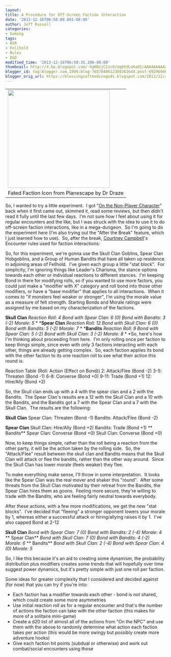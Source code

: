 ```yaml
---
layout:  
title: A Procedure for Off-Screen Faction Interaction
date: '2013-12-16T06:58:00.001-08:00'
author: Jeff Russell
categories:
- Gaming
tags:
- OSR
- Fellhold
- Rules
- D&D
modified_time: '2013-12-16T06:58:35.106-08:00'
thumbnail: http://4.bp.blogspot.com/-hgKNzjC2zc8/Uq6VdLoKaOI/AAAAAAAAAaE/XmM1QX18VJY/s72-c/planescape__fated_faction_symbol_by_drdraze-d5zcd05.jpg
blogger_id: tag:blogger.com,1999:blog-7657840612384361644.post-6929694657025121034
blogger_orig_url: https://blessingsofthedicegods.blogspot.com/2013/12/a-procedure-for-off-screen-faction.html
---
```


 <table> <tbody> <tr class="odd"> <td><a href="http://4.bp.blogspot.com/-hgKNzjC2zc8/Uq6VdLoKaOI/AAAAAAAAAaE/XmM1QX18VJY/s1600/planescape__fated_faction_symbol_by_drdraze-d5zcd05.jpg"><img src="http://4.bp.blogspot.com/-hgKNzjC2zc8/Uq6VdLoKaOI/AAAAAAAAAaE/XmM1QX18VJY/s320/planescape__fated_faction_symbol_by_drdraze-d5zcd05.jpg" width="320" height="307" /></a></td> </tr> <tr class="even"> <td>Fated Faction Icon from Planescape by Dr Draze</td> </tr> </tbody> </table> 
  

  

So, I wanted to try a little experiment.  I got "[On the Non-Player Character](http://www.lulu.com/us/en/shop/courtney-campbell/on-the-non-player-character/paperback/product-21094131.html)" back when it first came out, skimmed it, read some reviews, but then didn't read it fully until the last few days.  I'm not sure how I feel about using it for regular encounters and the like, but I was struck with the idea to use it to do off-screen faction interactions, like in a mega-dungeon.  So I'm going to do the experiment here (I'm also trying out the "After the Break" feature, which I just learned how to use).  So, after the break, [Courtney Campbell](http://hackslashmaster.blogspot.com/)'s Encounter rules used for faction interactions:  
  
  
  
  
So, for this experiment, we're gonna use the Skull Clan Goblins, Spear Clan Hobgoblins, and a Group of Human Bandits that have all taken up residence in adjoining areas of Fellhold.  I've given each group a little "stat block".  For simplicity, I'm ignoring things like Leader's Charisma, the stance options towards each other or individual reactions to different stances.  I'm keeping Bond in there for modifying rolls, so if you wanted to use more factors, you could just make a "modifier with X" category and roll bond into those other modifiers, or have a "base modifier" that applies to all interactions.  When it comes to "if monsters feel weaker or stronger", I'm using the morale value as a measure of felt strength. Starting Bonds and Morale ratings were assigned by me based on my characterization of the factions.  
  
**Skull Clan**   *Reaction Roll: 4*   *Bond with Spear Clan: 6 (0)*   *Bond with Bandits: 3 (-2)*   *Morale: 5*   *   ***Spear Clan**   *Reaction Roll: 12*   *Bond with Skull Clan: 6 (0)*   *Bond with Bandits: 5 (-2)*   *Morale: 7*   *   ***Bandits**   *Reaction Roll: 9*   *Bond with Spear Clan: 5 (-2)*   *Bond with Skull Clan: 3 (-2)*   *Morale: 8*   *   *So, here's how I'm thinking about proceeding from here.  I'm only rolling once per faction to keep things simple, since even with only 3 factions interacting with each other, things are already getting complex.  So, each faction applies its bond with the other faction to its one reaction roll to see what their action this round is.  
  
Reaction Table   (Roll: Action (Effect on Bond))   2: Attack/Flee (Bond -2)   3-5: Threaten (Bond -1)   6-8: Converse (Bond +0)   9-11: Trade (Bond +1)   12: Hire/Ally (Bond +2)  
  
So, the Skull clan ends up with a 4 with the spear clan and a 2 with the Bandits.  The Spear Clan's results are a 12 with the Skull Clan and a 10 with the Bandits, and the Bandits got a 7 with the Spear Clan and a 7 with the Skull Clan.  The results are the following:  
  
**Skull Clan**   Spear Clan: Threaten (Bond -1)   Bandits: Attack/Flee (Bond -2)  
  
**Spear Clan**   Skull Clan: Hire/Ally (Bond +2)   Bandits: Trade (Bond +1)   **   Bandits**   Spear Clan: Converse (Bond +0)   Skull Clan: Converse (Bond +0)  
  
Now, to keep things simple, rather than the roll being a reaction from the other party, it will be the action taken by the rolling side.  So, the "Attack/Flee" result between the skull clan and Bandits means that the Skull Clan will attack or flee the bandits, rather than the other way around.  Since the Skull Clan has lower morale (feels weaker) they flee.  
  
To make everything make sense, I'll throw in some interpretation.  It looks like the Spear Clan was the real mover and shaker this "round".  After some threats from the Skull Clan motivated by their retreat from the Bandits, the Spear Clan hires them as goons.  Feeling more secure, they're willing to trade with the Bandits, who are feeling fairly neutral towards everybody.  
  
After these actions, with a few more modifications, we get the new "stat blocks".  I've decided that "fleeing" a stronger opponent lowers your morale by 1, whereas either a successful attack or hiring/allying raises it by 1.  I've also capped Bond at 2-12  
  
**Skull Clan**   *Bond with Spear Clan: 7 (0)*   *Bond with Bandits: 2 (-4)*   *Morale: 4*   **   Spear Clan**   *Bond with Skull Clan: 7 (0)*   *Bond with Bandits: 4 (-2)*   *Morale: 6*   **   Bandits**   *Bond with Skull Clan: 2 (-4)*   *Bond with Spear Clan: 4 (0)*   *Morale: 5*  
  
So, I like this because it's an aid to creating some dynamism, the probability distribution plus modifiers creates some trends that will hopefully over time suggest power dynamics, but it's pretty simple with just one roll per faction.  
  
Some ideas for greater complexity that I considered and decided against (for now) that you can try if you're into:  
  

  - Each faction has a modifier towards each other - bond is not shared,
    which could create some more asymmetries
  - Use initial reaction roll as for a regular encounter and that's the
    number of actions the faction can take with the other faction (this
    makes for more of a solitaire mini-game)
  - Create a d20 list of almost all of the actions from "On the NPC" and
    use them with the above to randomly determine what action each
    faction takes per action (this would be more swingy but possibly
    create more adventure hooks)
  - Give each faction hit points (subdual or otherwise) and work out
    combat/social encounters using those
